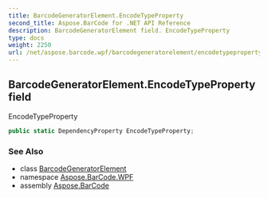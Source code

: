 ```yaml
---
title: BarcodeGeneratorElement.EncodeTypeProperty
second_title: Aspose.BarCode for .NET API Reference
description: BarcodeGeneratorElement field. EncodeTypeProperty
type: docs
weight: 2250
url: /net/aspose.barcode.wpf/barcodegeneratorelement/encodetypeproperty/
---
```

## BarcodeGeneratorElement.EncodeTypeProperty field

EncodeTypeProperty

```csharp
public static DependencyProperty EncodeTypeProperty;
```

### See Also

* class [BarcodeGeneratorElement](../)
* namespace [Aspose.BarCode.WPF](../../../aspose.barcode.wpf/)
* assembly [Aspose.BarCode](../../../)


